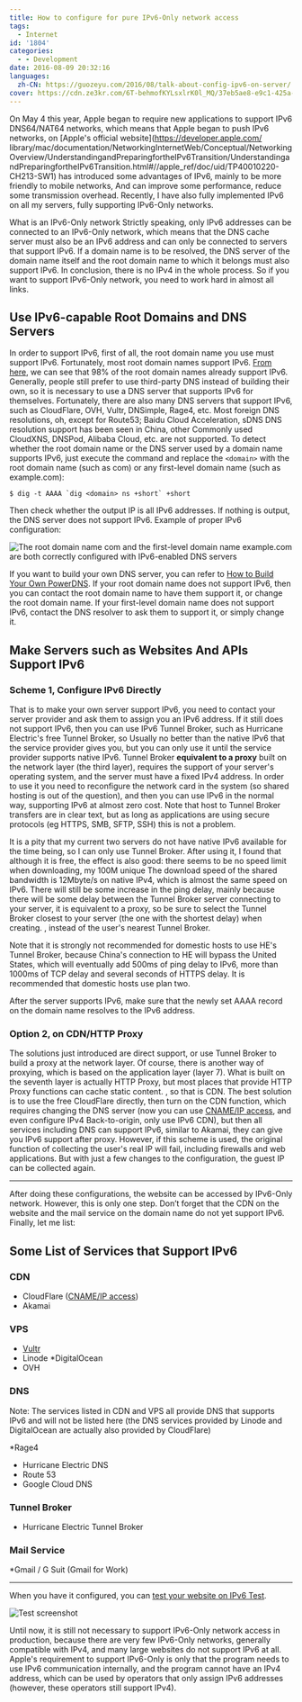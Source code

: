 ```yaml
---
title: How to configure for pure IPv6-Only network access
tags:
  - Internet
id: '1804'
categories:
  - - Development
date: 2016-08-09 20:32:16
languages:
  zh-CN: https://guozeyu.com/2016/08/talk-about-config-ipv6-on-server/
cover: https://cdn.ze3kr.com/6T-behmofKYLsxlrK0l_MQ/37eb5ae8-e9c1-425a-69c8-095c250da200/large
---
```


On May 4 this year, Apple began to require new applications to support IPv6 DNS64/NAT64 networks, which means that Apple began to push IPv6 networks, on [Apple's official website](https://developer.apple.com/ library/mac/documentation/NetworkingInternetWeb/Conceptual/NetworkingOverview/UnderstandingandPreparingfortheIPv6Transition/UnderstandingandPreparingfortheIPv6Transition.html#//apple_ref/doc/uid/TP40010220-CH213-SW1) has introduced some advantages of IPv6, mainly to be more friendly to mobile networks, And can improve some performance, reduce some transmission overhead. Recently, I have also fully implemented IPv6 on all my servers, fully supporting IPv6-Only networks.
<!-- more -->

What is an IPv6-Only network Strictly speaking, only IPv6 addresses can be connected to an IPv6-Only network, which means that the DNS cache server must also be an IPv6 address and can only be connected to servers that support IPv6. If a domain name is to be resolved, the DNS server of the domain name itself and the root domain name to which it belongs must also support IPv6. In conclusion, there is no IPv4 in the whole process. So if you want to support IPv6-Only network, you need to work hard in almost all links.

## Use IPv6-capable Root Domains and DNS Servers

In order to support IPv6, first of all, the root domain name you use must support IPv6. Fortunately, most root domain names support IPv6. [From here](http://bgp.he.net/ipv6-progress-report.cgi), we can see that 98% of the root domain names already support IPv6. Generally, people still prefer to use third-party DNS instead of building their own, so it is necessary to use a DNS server that supports IPv6 for themselves. Fortunately, there are also many DNS servers that support IPv6, such as CloudFlare, OVH, Vultr, DNSimple, Rage4, etc. Most foreign DNS resolutions, oh, except for Route53; Baidu Cloud Acceleration, sDNS DNS resolution support has been seen in China, other Commonly used CloudXNS, DNSPod, Alibaba Cloud, etc. are not supported. To detect whether the root domain name or the DNS server used by a domain name supports IPv6, just execute the command and replace the `<domain>` with the root domain name (such as com) or any first-level domain name (such as example.com):

```
$ dig -t AAAA `dig <domain> ns +short` +short
```

Then check whether the output IP is all IPv6 addresses. If nothing is output, the DNS server does not support IPv6. Example of proper IPv6 configuration:

![The root domain name com and the first-level domain name example.com are both correctly configured with IPv6-enabled DNS servers](https://cdn.ze3kr.com/6T-behmofKYLsxlrK0l_MQ/1396604b-98eb-4174-f1f5-d836d712d900/large)

If you want to build your own DNS server, you can refer to [How to Build Your Own PowerDNS](https://guozeyu.com/2016/08/self-host-dns/). If your root domain name does not support IPv6, then you can contact the root domain name to have them support it, or change the root domain name. If your first-level domain name does not support IPv6, contact the DNS resolver to ask them to support it, or simply change it.

## Make Servers such as Websites And APIs Support IPv6

### Scheme 1, Configure IPv6 Directly

That is to make your own server support IPv6, you need to contact your server provider and ask them to assign you an IPv6 address. If it still does not support IPv6, then you can use IPv6 Tunnel Broker, such as Hurricane Electric's free Tunnel Broker, so Usually no better than the native IPv6 that the service provider gives you, but you can only use it until the service provider supports native IPv6. Tunnel Broker **equivalent to a proxy** built on the network layer (the third layer), requires the support of your server's operating system, and the server must have a fixed IPv4 address. In order to use it you need to reconfigure the network card in the system (so shared hosting is out of the question), and then you can use IPv6 in the normal way, supporting IPv6 at almost zero cost. Note that host to Tunnel Broker transfers are in clear text, but as long as applications are using secure protocols (eg HTTPS, SMB, SFTP, SSH) this is not a problem.

It is a pity that my current two servers do not have native IPv6 available for the time being, so I can only use Tunnel Broker. After using it, I found that although it is free, the effect is also good: there seems to be no speed limit when downloading, my 100M unique The download speed of the shared bandwidth is 12Mbyte/s on native IPv4, which is almost the same speed on IPv6. There will still be some increase in the ping delay, mainly because there will be some delay between the Tunnel Broker server connecting to your server, it is equivalent to a proxy, so be sure to select the Tunnel Broker closest to your server (the one with the shortest delay) when creating. , instead of the user's nearest Tunnel Broker.

Note that it is strongly not recommended for domestic hosts to use HE's Tunnel Broker, because China's connection to HE will bypass the United States, which will eventually add 500ms of ping delay to IPv6, more than 1000ms of TCP delay and several seconds of HTTPS delay. It is recommended that domestic hosts use plan two.

After the server supports IPv6, make sure that the newly set AAAA record on the domain name resolves to the IPv6 address.

### Option 2, on CDN/HTTP Proxy

The solutions just introduced are direct support, or use Tunnel Broker to build a proxy at the network layer. Of course, there is another way of proxying, which is based on the application layer (layer 7). What is built on the seventh layer is actually HTTP Proxy, but most places that provide HTTP Proxy functions can cache static content. , so that is CDN. The best solution is to use the free CloudFlare directly, then turn on the CDN function, which requires changing the DNS server (now you can use [CNAME/IP access](https://cf.tlo.xyz), and even configure IPv4 Back-to-origin, only use IPv6 CDN), but then all services including DNS can support IPv6, similar to Akamai, they can give you IPv6 support after proxy. However, if this scheme is used, the original function of collecting the user's real IP will fail, including firewalls and web applications. But with just a few changes to the configuration, the guest IP can be collected again.

* * *

After doing these configurations, the website can be accessed by IPv6-Only network. However, this is only one step. Don’t forget that the CDN on the website and the mail service on the domain name do not yet support IPv6. Finally, let me list:

## Some List of Services that Support IPv6

### CDN

* CloudFlare ([CNAME/IP access](https://cf.tlo.xyz))
* Akamai

### VPS

* [Vultr](https://www.vultr.com/?ref=6886257)
* Linode
*DigitalOcean
* OVH

### DNS

Note: The services listed in CDN and VPS all provide DNS that supports IPv6 and will not be listed here (the DNS services provided by Linode and DigitalOcean are actually also provided by CloudFlare)

*Rage4
* Hurricane Electric DNS
* Route 53
* Google Cloud DNS

### Tunnel Broker

* Hurricane Electric Tunnel Broker

### Mail Service

*Gmail / G Suit (Gmail for Work)

* * *

When you have it configured, you can [test your website on IPv6 Test](http://ipv6-test.com/validate.php).

![Test screenshot](https://cdn.ze3kr.com/6T-behmofKYLsxlrK0l_MQ/37eb5ae8-e9c1-425a-69c8-095c250da200/large)

Until now, it is still not necessary to support IPv6-Only network access in production, because there are very few IPv6-Only networks, generally compatible with IPv4, and many large websites do not support IPv6 at all. Apple's requirement to support IPv6-Only is only that the program needs to use IPv6 communication internally, and the program cannot have an IPv4 address, which can be used by operators that only assign IPv6 addresses (however, these operators still support IPv4).
